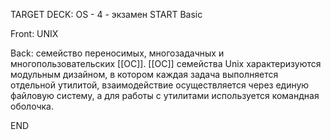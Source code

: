 TARGET DECK: OS - 4 - экзамен
START
Basic

Front: UNIX  


Back: семейство переносимых, многозадачных и многопользовательских [[ОС]].
[[ОС]] семейства Unix характеризуются модульным дизайном, в котором каждая задача выполняется отдельной утилитой, 
взаимодействие осуществляется через единую файловую систему, а для работы с утилитами используется командная оболочка.
<!--ID: 1663488761074-->
END 